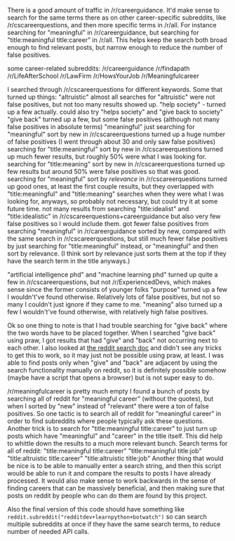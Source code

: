 There is a good amount of traffic in /r/careerguidance. It'd make sense to search for the same terms there as on
other career-specific subreddits, like /r/cscareerquestions, and then more specific terms in /r/all.
For instance searching for "meaningful" in /r/careerguidance, but searching for "title:meaningful title:career" in
/r/all. This helps keep the search both broad enough to find relevant posts, but narrow enough to reduce the number
of false positives.

some career-related subreddits:
/r/careerguidance
/r/findapath
/r/LifeAfterSchool
/r/LawFirm
/r/HowsYourJob
/r/Meaningfulcareer

I searched through /r/cscareerquestions for different keywords.
Some that turned up things:
"altruistic"
almost all searches for "altruistic" were not false positives, but not too many results showed up.
"help society" - turned up a few actually. could also try "helps society" and "give back to society"
"give back" turned up a few, but some false positives (although not many false positives in absolute terms)
"meaningful"
just searching for "meaningful" sort by new in /r/cscareerquestions turned up a huge number of false positives (I went through about 30 and only saw false positives)
searching for "title:meaningful" sort by new in /r/cscareerquestions turned up much fewer results, but roughly 50% were what I was looking for.
searching for "title:meaning" sort by new in /r/cscareerquestions turned up few results but around 50% were false positives so that was good.
searching for "meaningful" sort by *relevance* in /r/cscareerquestions turned up good ones, at least the first couple results, but they overlapped with "title:meaningful" and "title:meaning" searches when they were what I was looking for, anyways, so probably not necessary, but could try it at some future time.
not many results from searching "title:idealist" and "title:idealistic" in /r/cscareerquestions+careerguidance but also very few false positives so I would include them.
got fewer false positives from searching "meaningful" in /r/careerguidance sorted by new, compared with the same search in /r/cscareerquestions, but still much fewer false positives by just searching for "title:meaningful" instead, or "meaningful" and then sort by relevance. (I think sort by relevance just sorts them at the top if they have the search term in the title anyways.)

"artificial intelligence phd" and "machine learning phd" turned up quite a few in /r/cscareerquestions, 
but not /r/ExperiencedDevs, which makes sense since the former consists of younger folks
"purpose" turned up a few I wouldn't've found otherwise. Relatively lots of false positives, but not so many I couldn't just ignore if they came to me.
"meaning" also turned up a few I wouldn't've found otherwise, with relatively high false positives.

Ok so one thing to note is that I had trouble searching for "give back" where the two words have to be placed together.
When I searched "give back" using praw, I got results that had "give" and "back" not occurring next to each other.
I also looked at [the reddit search doc](https://www.reddit.com/wiki/search) and didn't see any tricks to get this to
work, so it may just not be possible using praw, at least. I was able to find posts only when "give" and "back" are
adjacent by using the search functionality manually on reddit, so it is definitely possible somehow (maybe have a
script that opens a browser) but is not super easy to do.

/r/meaningfulcareer is pretty much empty
I found a bunch of posts by searching all of reddit for "meaningful career" (without the quotes),
but when I sorted by "new" instead of "relevant" there were a ton of false positives.
So one tactic is to search all of reddit for "meaningful career" in order to find subreddits where people typically
ask these questions.
Another trick is to search for "title:meaningful title:career" to just turn up posts which have "meaningful" and
"career" in the title itself. This did help to whittle down the results to a much more relevant bunch.
Search terms for all of reddit:
"title:meaningful title:career"
"title:meaningful title:job"
"title:altruistic title:career" 
"title:altruistic title:job"
Another thing that would be nice is to be able to manually enter a search string, and then this script would be able
to run it and compare the results to posts I have already processed.
It would also make sense to work backwards in the sense of finding careers that can be massively beneficial, and then
making sure that posts on reddit by people who can do them are found by this project.

Also the final version of this code should have something like `reddit.subreddit("redditdev+learnpython+botwatch")`
so can search multiple subreddits at once if they have the same search terms, to reduce number of needed API calls.